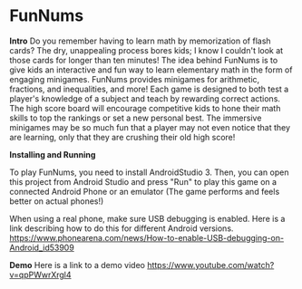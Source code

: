 # FunNums
******Intro******
Do you remember having to learn math by memorization of flash cards? 
The dry, unappealing process bores kids; I know I couldn't look at those 
cards for longer than ten minutes! The idea behind FunNums is to give 
kids an interactive and fun way to learn elementary math in the form of 
engaging minigames.  FunNums provides minigames for arithmetic, fractions, 
and inequalities, and more! Each game is designed to both test a player's 
knowledge of a subject and teach by rewarding correct actions. The high score 
board will encourage competitive kids to hone their math skills to top the
rankings or set a new personal best. The immersive minigames may be so much
fun that a player may not even notice that they are learning, only that they 
are crushing their old high score!

******Installing and Running******

To play FunNums, you need to install AndroidStudio 3. 
Then, you can open this project from Android Studio and press "Run" 
to play this game on a connected Android Phone or an emulator 
(The game performs and feels better on actual phones!)

When using a real phone, make sure USB debugging is enabled. 
Here is a link describing how to do this for different Android versions.
https://www.phonearena.com/news/How-to-enable-USB-debugging-on-Android_id53909


******Demo******
Here is a link to a demo video
https://www.youtube.com/watch?v=qpPWwrXrgl4
